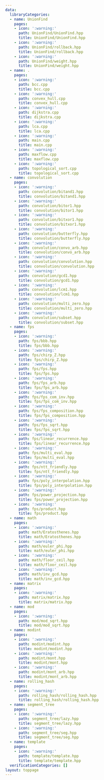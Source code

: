 ```yaml
---
data:
  libraryCategories:
  - name: UnionFind
    pages:
    - icon: ':warning:'
      path: UnionFind/UnionFind.hpp
      title: UnionFind/UnionFind.hpp
    - icon: ':warning:'
      path: UnionFind/rollback.hpp
      title: UnionFind/rollback.hpp
    - icon: ':warning:'
      path: UnionFind/weight.hpp
      title: UnionFind/weight.hpp
  - name: .
    pages:
    - icon: ':warning:'
      path: bcc.cpp
      title: bcc.cpp
    - icon: ':warning:'
      path: convex_hull.cpp
      title: convex_hull.cpp
    - icon: ':warning:'
      path: dijkstra.cpp
      title: dijkstra.cpp
    - icon: ':warning:'
      path: lca.cpp
      title: lca.cpp
    - icon: ':warning:'
      path: main.cpp
      title: main.cpp
    - icon: ':warning:'
      path: maxflow.cpp
      title: maxflow.cpp
    - icon: ':warning:'
      path: topological_sort.cpp
      title: topological_sort.cpp
  - name: convolution
    pages:
    - icon: ':warning:'
      path: convolution/bitand1.hpp
      title: convolution/bitand1.hpp
    - icon: ':warning:'
      path: convolution/bitor1.hpp
      title: convolution/bitor1.hpp
    - icon: ':warning:'
      path: convolution/bitxor1.hpp
      title: convolution/bitxor1.hpp
    - icon: ':warning:'
      path: convolution/butterfly.hpp
      title: convolution/butterfly.hpp
    - icon: ':warning:'
      path: convolution/convo_arb.hpp
      title: convolution/convo_arb.hpp
    - icon: ':warning:'
      path: convolution/convolution.hpp
      title: convolution/convolution.hpp
    - icon: ':warning:'
      path: convolution/gcd1.hpp
      title: convolution/gcd1.hpp
    - icon: ':warning:'
      path: convolution/lcm1.hpp
      title: convolution/lcm1.hpp
    - icon: ':warning:'
      path: convolution/multi_zero.hpp
      title: convolution/multi_zero.hpp
    - icon: ':warning:'
      path: convolution/subset.hpp
      title: convolution/subset.hpp
  - name: fps
    pages:
    - icon: ':warning:'
      path: fps/bbb.hpp
      title: fps/bbb.hpp
    - icon: ':warning:'
      path: fps/chirp_Z.hpp
      title: fps/chirp_Z.hpp
    - icon: ':warning:'
      path: fps/fps.hpp
      title: fps/fps.hpp
    - icon: ':warning:'
      path: fps/fps_arb.hpp
      title: fps/fps_arb.hpp
    - icon: ':warning:'
      path: fps/fps_com_inv.hpp
      title: fps/fps_com_inv.hpp
    - icon: ':warning:'
      path: fps/fps_composition.hpp
      title: fps/fps_composition.hpp
    - icon: ':warning:'
      path: fps/fps_sqrt.hpp
      title: fps/fps_sqrt.hpp
    - icon: ':warning:'
      path: fps/linear_recurrence.hpp
      title: fps/linear_recurrence.hpp
    - icon: ':warning:'
      path: fps/multi_eval.hpp
      title: fps/multi_eval.hpp
    - icon: ':warning:'
      path: fps/ntt_friendly.hpp
      title: fps/ntt_friendly.hpp
    - icon: ':warning:'
      path: fps/poly_interpolation.hpp
      title: fps/poly_interpolation.hpp
    - icon: ':warning:'
      path: fps/power_projection.hpp
      title: fps/power_projection.hpp
    - icon: ':warning:'
      path: fps/product.hpp
      title: fps/product.hpp
  - name: math
    pages:
    - icon: ':warning:'
      path: math/Eratosthenes.hpp
      title: math/Eratosthenes.hpp
    - icon: ':warning:'
      path: math/euler_phi.hpp
      title: math/euler_phi.hpp
    - icon: ':warning:'
      path: math/floor_ceil.hpp
      title: math/floor_ceil.hpp
    - icon: ':warning:'
      path: math/inv_gcd.hpp
      title: math/inv_gcd.hpp
  - name: matrix
    pages:
    - icon: ':warning:'
      path: matrix/matrix.hpp
      title: matrix/matrix.hpp
  - name: mod
    pages:
    - icon: ':warning:'
      path: mod/mod_sqrt.hpp
      title: mod/mod_sqrt.hpp
  - name: modint
    pages:
    - icon: ':warning:'
      path: modint/modint.hpp
      title: modint/modint.hpp
    - icon: ':warning:'
      path: modint/mont.hpp
      title: modint/mont.hpp
    - icon: ':warning:'
      path: modint/mont_arb.hpp
      title: modint/mont_arb.hpp
  - name: rolling_hash
    pages:
    - icon: ':warning:'
      path: rolling_hash/rolling_hash.hpp
      title: rolling_hash/rolling_hash.hpp
  - name: segment_tree
    pages:
    - icon: ':warning:'
      path: segment_tree/lazy.hpp
      title: segment_tree/lazy.hpp
    - icon: ':warning:'
      path: segment_tree/seg.hpp
      title: segment_tree/seg.hpp
  - name: template
    pages:
    - icon: ':warning:'
      path: template/template.hpp
      title: template/template.hpp
  verificationCategories: []
layout: toppage
---
```


